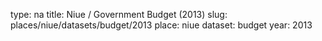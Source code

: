 type: na
title: Niue / Government Budget (2013)
slug: places/niue/datasets/budget/2013
place: niue
dataset: budget
year: 2013
